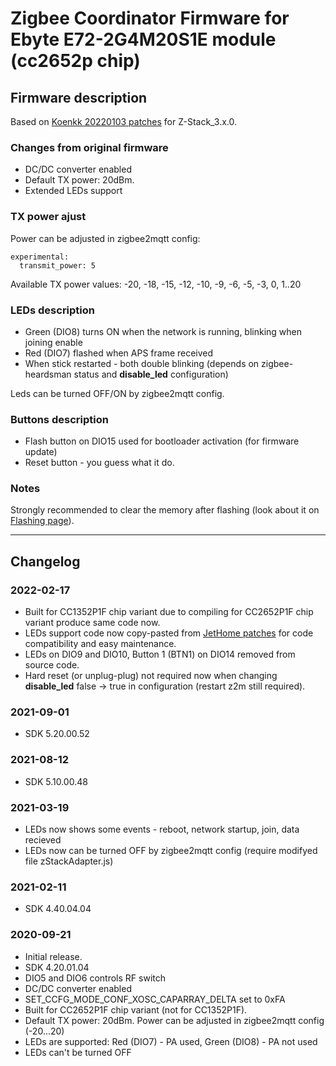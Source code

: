 # Zigbee Coordinator Firmware for Ebyte E72-2G4M20S1E module (cc2652p chip)

## Firmware description

Based on [Koenkk 20220103 patches](https://github.com/Koenkk/Z-Stack-firmware/blob/master/coordinator/Z-Stack_3.x.0/firmware.patch) for Z-Stack_3.x.0.

### Changes from original firmware
- DC/DC converter enabled
- Default TX power: 20dBm.
- Extended LEDs support

### TX power ajust

Power can be adjusted in zigbee2mqtt config:

    experimental:
      transmit_power: 5

Available TX power values: -20, -18, -15, -12, -10, -9, -6, -5, -3, 0, 1..20

### LEDs description
- Green (DIO8) turns ON when the network is running, blinking when joining enable
- Red (DIO7) flashed when APS frame received
- When stick restarted - both double blinking (depends on zigbee-heardsman status and **disable_led** configuration)

Leds can be turned OFF/ON by zigbee2mqtt config.

### Buttons description
- Flash button on DIO15 used for bootloader activation (for firmware update)
- Reset button - you guess what it do.

### Notes

Strongly recommended to clear the memory after flashing (look about it on [Flashing page](https://github.com/egony/cc2652p_E72-2G4M20S1E/wiki/Flashing)).

---

## Changelog

### 2022-02-17

- Built for CC1352P1F chip variant due to compiling for CC2652P1F chip variant produce same code now.
- LEDs support code now copy-pasted from [JetHome patches](https://github.com/jethome-ru/zigbee-firmware/tree/master/ti/coordinator/cc2652) for code compatibility and easy maintenance.
- LEDs on DIO9 and DIO10, Button 1 (BTN1) on DIO14 removed from source code.
- Hard reset (or unplug-plug) not required now when changing **disable_led** false -> true in configuration (restart z2m still required).

### 2021-09-01

- SDK 5.20.00.52

### 2021-08-12

- SDK 5.10.00.48

### 2021-03-19

- LEDs now shows some events - reboot, network startup, join, data recieved
- LEDs now can be turned OFF by zigbee2mqtt config (require modifyed file zStackAdapter.js)

### 2021-02-11

- SDK 4.40.04.04

### 2020-09-21

- Initial release.
- SDK 4.20.01.04
- DIO5 and DIO6 controls RF switch
- DC/DC converter enabled
- SET_CCFG_MODE_CONF_XOSC_CAPARRAY_DELTA set to 0xFA
- Built for CC2652P1F chip variant (not for CC1352P1F).
- Default TX power: 20dBm. Power can be adjusted in zigbee2mqtt config (-20...20)
- LEDs are supported: Red (DIO7) - PA used, Green (DIO8) - PA not used
- LEDs can't be turned OFF
